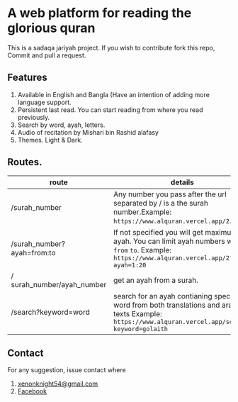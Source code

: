 # A web platform for reading the glorious quran
This is a sadaqa jariyah project. If you wish to contribute fork this repo,
Commit and pull a request.
## Features
1. Available in English and Bangla (Have an intention of adding more language support.
2. Persistent last read. You can start reading from where you read previously.
3. Search by word, ayah, letters.
4. Audio of recitation by Mishari bin Rashid alafasy
5. Themes. Light & Dark.
## Routes.
| route | details |
|-------|---------|
| /surah_number | Any number you pass after the url separated by / is a the surah number.Example: `https://www.alquran.vercel.app/2`.|
| /surah_number?ayah=from:to | If not specified you will get maximum 10 ayah. You can limit ayah numbers with `from` `to`. Example: `https://www.alquran.vercel.app/2?ayah=1:20` |
| / surah_number/ayah_number | get an ayah from a surah. |
| /search?keyword=word | search for an ayah contianing specific word from both translations and arabic texts Example: `https://www.alquran.vercel.app/search?keyword=golaith` |

## Contact
For any suggestion, issue contact where
1. [xenonknight54@gmail.com](mailto:xenonknight54@gmail.com)
2. [Facebook](https://www.facebook.com/profile.php?id=100015443855406)